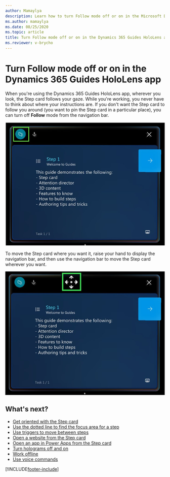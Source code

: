 ```yaml
---
author: Mamaylya
description: Learn how to turn Follow mode off or on in the Microsoft Dynamics 365 Guides HoloLens app
ms.author: mamaylya
ms.date: 08/25/2020
ms.topic: article
title: Turn Follow mode off or on in the Dynamics 365 Guides HoloLens app
ms.reviewer: v-brycho
---
```


# Turn Follow mode off or on in the Dynamics 365 Guides HoloLens app

When you're using the Dynamics 365 Guides HoloLens app, wherever you look, the Step card follows your gaze. While you're working, you never have to think about where your instructions are. If you don't want the Step card to follow you around (you want to pin the Step card in a particular place), you can turn off **Follow** mode from the navigation bar.

![Follow mode button.](media/instruction-card-follow-mode.jpg "Follow mode button")

To move the Step card where you want it, raise your hand to display the navigation bar, and then use the navigation bar to move the Step card wherever you want. 

![Navigation bar on instruction card.](media/instruction-card-navigation-bar.jpg "Navigation bar on instruction card")

## What's next?

- [Get oriented with the Step card](operator-step-card-orientation.md)
- [Use the dotted line to find the focus area for a step](operator-dotted-line.md)
- [Use triggers to move between steps](operator-trigger.md)
- [Open a website from the Step card](operator-website-link.md)
- [Open an app in Power Apps from the Step card](operator-powerapps-link.md)
- [Turn holograms off and on](operator-holograms-off.md)
- [Work offline](operator-offline-mode.md)
- [Use voice commands](voice-commands.md)


[!INCLUDE[footer-include](../includes/footer-banner.md)]

